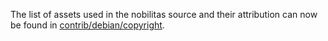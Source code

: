 The list of assets used in the nobilitas source and their attribution can now be found in [contrib/debian/copyright](../contrib/debian/copyright).

